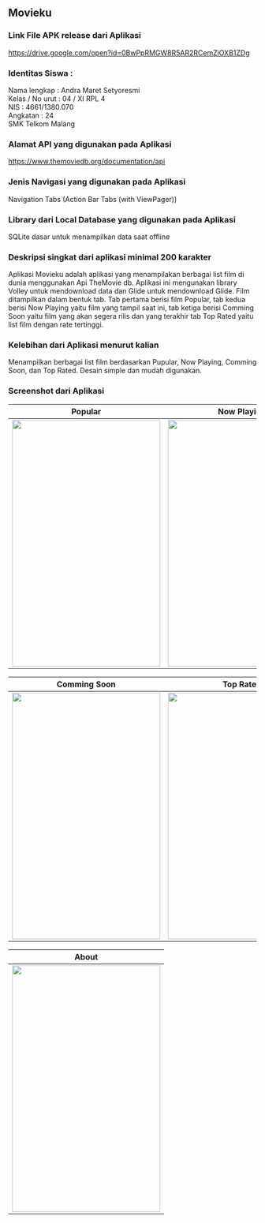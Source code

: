 ## Movieku
### Link File APK release dari Aplikasi 
https://drive.google.com/open?id=0BwPpRMGW8R5AR2RCemZiOXB1ZDg
### Identitas Siswa :
 Nama lengkap : Andra Maret Setyoresmi
<br> Kelas / No urut : 04 / XI RPL 4
<br> NIS : 4661/1380.070 
<br> Angkatan : 24
<br> SMK Telkom Malang
### Alamat API yang digunakan pada Aplikasi 
https://www.themoviedb.org/documentation/api
### Jenis Navigasi yang digunakan pada Aplikasi 
Navigation Tabs (Action Bar Tabs (with ViewPager))
### Library dari Local Database yang digunakan pada Aplikasi
SQLite dasar untuk menampilkan data saat offline
### Deskripsi singkat dari aplikasi minimal 200 karakter
Aplikasi Movieku adalah aplikasi yang menampilakan berbagai list film di dunia menggunakan Api TheMovie db. 
Aplikasi ini mengunakan library Volley untuk mendownload data dan Glide untuk mendownload Glide. 
Film ditampilkan dalam bentuk tab. Tab pertama berisi film Popular, tab kedua berisi Now Playing yaitu film yang tampil saat ini, 
tab ketiga berisi Comming Soon yaitu  film yang akan segera rilis dan yang terakhir tab Top Rated yaitu list film dengan rate tertinggi.
### Kelebihan dari Aplikasi menurut kalian
Menampilkan berbagai list film berdasarkan Pupular, Now Playing, Comming Soon, dan Top Rated. Desain simple dan mudah digunakan.
### Screenshot dari Aplikasi

Popular | Now Playing
------------ | -------------
<img src="https://cloud.githubusercontent.com/assets/22126069/26032103/ef7b58ca-38b4-11e7-8736-644dea8c7279.jpeg" width="300" height="500"/>|<img src="https://cloud.githubusercontent.com/assets/22126069/26032101/ef684ba4-38b4-11e7-9c34-a7a4d7c73417.jpeg" width="300" height="500"/>

Comming Soon | Top Rated
------------ | -------------
<img src="https://cloud.githubusercontent.com/assets/22126069/26032102/ef7481a8-38b4-11e7-8440-fbb563c303cb.jpeg" width="300" height="500" />|<img src="https://cloud.githubusercontent.com/assets/22126069/26032104/ef809484-38b4-11e7-9517-b23308fb90cb.jpeg" width="300" height="500" />

About |
------------ | 
<img src="https://cloud.githubusercontent.com/assets/22126069/26032100/ef5e9de8-38b4-11e7-806a-d46860827724.jpeg" width="300" height="500" />|
